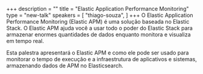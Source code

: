 +++
description = ""
title = "Elastic Application Performance Monitoring"
type = "new-talk"
speakers = [
        "thiago-souza",
]
+++
O Elastic Application Performance Monitoring (Elastic APM) é uma solução baseada no Elastic Stack. O Elastic APM ajuda você a usar todo o poder do Elastic Stack para armazenar enormes quantidades de dados enquanto monitora e visualiza em tempo real.

Esta palestra apresentará o Elastic APM e como ele pode ser usado para monitorar o tempo de execução e a infraestrutura de aplicativos e sistemas, armazenando dados de APM no Elasticsearch.